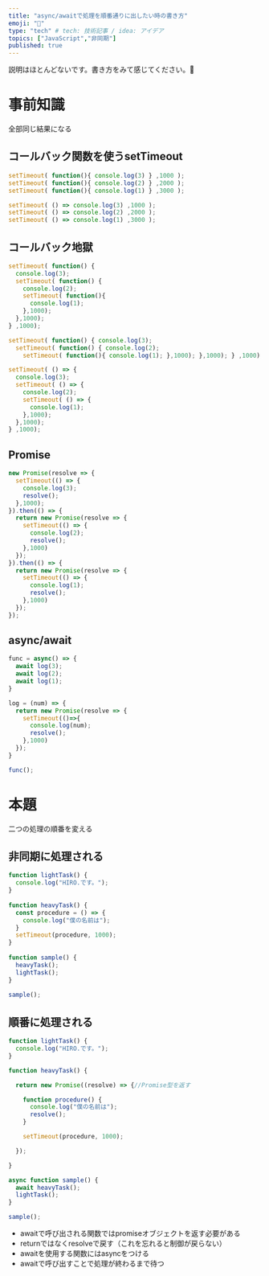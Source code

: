 ```yaml
---
title: "async/awaitで処理を順番通りに出したい時の書き方"
emoji: "👹"
type: "tech" # tech: 技術記事 / idea: アイデア
topics: ["JavaScript","非同期"]
published: true
---
```


説明はほとんどないです。書き方をみて感じてください。👹
# 事前知識
全部同じ結果になる
## コールバック関数を使うsetTimeout

```js
setTimeout( function(){ console.log(3) } ,1000 );
setTimeout( function(){ console.log(2) } ,2000 );
setTimeout( function(){ console.log(1) } ,3000 );
```

```js
setTimeout( () => console.log(3) ,1000 );
setTimeout( () => console.log(2) ,2000 );
setTimeout( () => console.log(1) ,3000 );
```

## コールバック地獄

```js
setTimeout( function() {
  console.log(3);
  setTimeout( function() {
    console.log(2);
    setTimeout( function(){
      console.log(1);
    },1000);
  },1000);
} ,1000);
```

```js
setTimeout( function() { console.log(3);
  setTimeout( function() { console.log(2);
    setTimeout( function(){ console.log(1); },1000); },1000); } ,1000);
```

```js
setTimeout( () => {
  console.log(3);
  setTimeout( () => {
    console.log(2);
    setTimeout( () => {
      console.log(1);
    },1000);
  },1000);
} ,1000);
```

## Promise

```js
new Promise(resolve => {
  setTimeout(() => {
    console.log(3);
    resolve();
  },1000);
}).then(() => {
  return new Promise(resolve => {
    setTimeout(() => {
      console.log(2);
      resolve();
    },1000)
  });
}).then(() => {
  return new Promise(resolve => {
    setTimeout(() => {
      console.log(1);
      resolve();
    },1000)
  });
});
```

## async/await

```js
func = async() => {
  await log(3);
  await log(2);
  await log(1);
}

log = (num) => {
  return new Promise(resolve => {
    setTimeout(()=>{
      console.log(num);
      resolve();
    },1000)
  });
}

func();
```

# 本題
二つの処理の順番を変える

## 非同期に処理される
```js
function lightTask() {
  console.log("HIRO.です。");
}
 
function heavyTask() {
  const procedure = () => {
    console.log("僕の名前は");
  }
  setTimeout(procedure, 1000);
}
 
function sample() {
  heavyTask();
  lightTask();
}
 
sample();
```

## 順番に処理される
```js
function lightTask() {
  console.log("HIRO.です。");
}

function heavyTask() {

  return new Promise((resolve) => {//Promise型を返す

    function procedure() {
      console.log("僕の名前は");
      resolve();
    }

    setTimeout(procedure, 1000);

  });

}

async function sample() {
  await heavyTask();
  lightTask();
}

sample();
```
- awaitで呼び出される関数ではpromiseオブジェクトを返す必要がある
- returnではなくresolveで戻す（これを忘れると制御が戻らない）
- awaitを使用する関数にはasyncをつける
- awaitで呼び出すことで処理が終わるまで待つ
